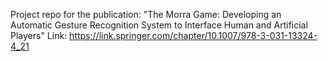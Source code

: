 Project repo for the publication: "The Morra Game: Developing an Automatic Gesture Recognition System to Interface Human and Artificial Players"
Link: <link>https://link.springer.com/chapter/10.1007/978-3-031-13324-4_21</link>
